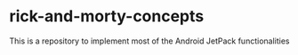 # rick-and-morty-concepts
This is a repository to implement most of the Android JetPack functionalities
